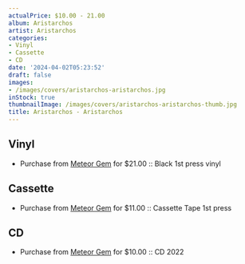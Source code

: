```yaml
---
actualPrice: $10.00 - 21.00
album: Aristarchos
artist: Aristarchos
categories:
- Vinyl
- Cassette
- CD
date: '2024-04-02T05:23:52'
draft: false
images:
- /images/covers/aristarchos-aristarchos.jpg
inStock: true
thumbnailImage: /images/covers/aristarchos-aristarchos-thumb.jpg
title: Aristarchos - Aristarchos
---
```


## Vinyl
* Purchase from [Meteor Gem](https://meteor-gem.com/products/aristarchos-aristarchos-lp) for $21.00 :: Black 1st press vinyl
## Cassette
* Purchase from [Meteor Gem](https://meteor-gem.com/products/aristarchos-s-t-cassette-1) for $11.00 :: Cassette Tape 1st press
## CD
* Purchase from [Meteor Gem](https://meteor-gem.com/products/aristarchos-aristarchos-cd) for $10.00 :: CD 2022
